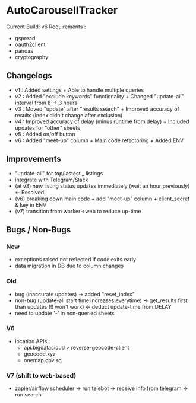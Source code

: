 # AutoCarousellTracker

Current Build: v6
Requirements :
- gspread
- oauth2client
- pandas
- cryptography


## Changelogs

- v1 : Added settings + Able to handle multiple queries
- v2 : Added "exclude keywords" functionality + Changed "update-all" interval from 8 -> 3 hours
- v3 : Moved "update" after "results search" + Improved accuracy of results (index didn't change after exclusion)
- v4 : Improved accuracy of delay (minus runtime from delay) + Included updates for "other" sheets
- v5 : Added on/off button
- v6 : Added "meet-up" column + Main code refactoring + Added ENV

## Improvements

- "update-all" for top/lastest \_ listings
- integrate with Telegram/Slack
- (at v3) new listing status updates immediately (wait an hour previously) <- Resolved
- (v6) breaking down main code + add "meet-up" column + client_secret & key in ENV
- (v7) transition from worker->web to reduce up-time

## Bugs / Non-Bugs

### New

- exceptions raised not reflected if code exits early
- data migration in DB due to column changes

### Old

- bug (inaccurate updates) -> added "reset_index"
- non-bug (update-all start time increases everytime) -> get_results first than updates (!! won't work) <- deduct update-time from DELAY
- need to update '-' in non-queried sheets

### V6

- location APIs :
  - api.bigdatacloud > reverse-geocode-client
  - geocode.xyz
  - onemap.gov.sg

### V7 (shift to web-based)

- zapier/airflow scheduler -> run telebot -> receive info from telegram -> run search